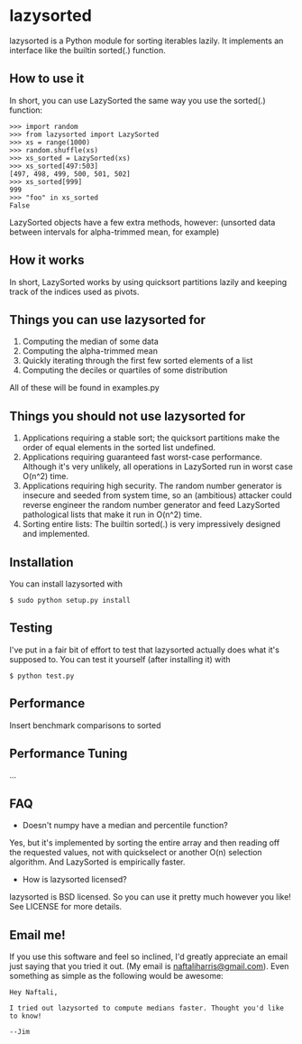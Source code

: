 lazysorted
==========

lazysorted is a Python module for sorting iterables lazily. It implements an
interface like the builtin sorted(.) function.


How to use it
-------------

In short, you can use LazySorted the same way you use the sorted(.) function:

    >>> import random
    >>> from lazysorted import LazySorted
    >>> xs = range(1000)
    >>> random.shuffle(xs)
    >>> xs_sorted = LazySorted(xs)
    >>> xs_sorted[497:503]
    [497, 498, 499, 500, 501, 502]
    >>> xs_sorted[999]
    999
    >>> "foo" in xs_sorted
    False

LazySorted objects have a few extra methods, however: (unsorted data between
intervals for alpha-trimmed mean, for example)

How it works
------------

In short, LazySorted works by using quicksort partitions lazily and keeping
track of the indices used as pivots.


Things you can use lazysorted for
---------------------------------

1. Computing the median of some data
2. Computing the alpha-trimmed mean
3. Quickly iterating through the first few sorted elements of a list
4. Computing the deciles or quartiles of some distribution

All of these will be found in examples.py


Things you should not use lazysorted for
----------------------------------------

1. Applications requiring a stable sort; the quicksort partitions make the
   order of equal elements in the sorted list undefined.
2. Applications requiring guaranteed fast worst-case performance. Although
   it's very unlikely, all operations in LazySorted run in worst case O(n^2)
   time.
3. Applications requiring high security. The random number generator is
   insecure and seeded from system time, so an (ambitious) attacker could
   reverse engineer the random number generator and feed LazySorted
   pathological lists that make it run in O(n^2) time.
4. Sorting entire lists: The builtin sorted(.) is very impressively designed
   and implemented.


Installation
------------

You can install lazysorted with

    $ sudo python setup.py install


Testing
-------

I've put in a fair bit of effort to test that lazysorted actually does what
it's supposed to. You can test it yourself (after installing it) with

    $ python test.py


Performance
-----------

Insert benchmark comparisons to sorted


Performance Tuning
------------------

...

FAQ
---

+ Doesn't numpy have a median and percentile function?

Yes, but it's implemented by sorting the entire array and then reading off the
requested values, not with quickselect or another O(n) selection algorithm.
And LazySorted is empirically faster.

+ How is lazysorted licensed?

lazysorted is BSD licensed. So you can use it pretty much however you like!
See LICENSE for more details.


Email me!
---------

If you use this software and feel so inclined, I'd greatly appreciate an email
just saying that you tried it out. (My email is naftaliharris@gmail.com).
Even something as simple as the following would be awesome:

    Hey Naftali,
    
    I tried out lazysorted to compute medians faster. Thought you'd like to know!
    
    --Jim
